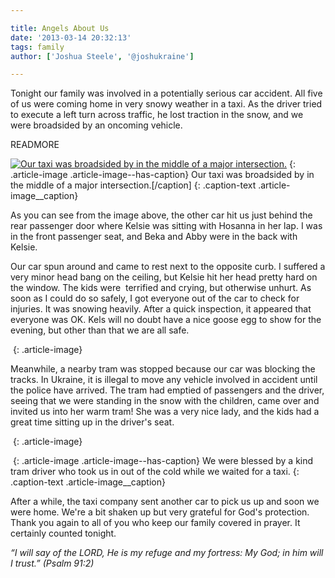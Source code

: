 ```yaml
---

title: Angels About Us
date: '2013-03-14 20:32:13'
tags: family
author: ['Joshua Steele', '@joshukraine']

---
```


Tonight our family was involved in a potentially serious car accident. All five of us were coming home in very snowy weather in a taxi. As the driver tried to execute a left turn across traffic, he lost traction in the snow, and we were broadsided by an oncoming vehicle.

READMORE

<a href="https://s3.amazonaws.com/images.ofreport.com/2013/03/2013-03-14-19.14.46.jpg"><img class="size-medium wp-image-1772" alt="Our taxi was broadsided by in the middle of a major intersection." src="https://s3.amazonaws.com/images.ofreport.com/2013/03/2013-03-14-19.14.46-450x337.jpg" /></a>
{: .article-image .article-image--has-caption}
Our taxi was broadsided by in the middle of a major intersection.[/caption]
{: .caption-text .article-image__caption}

As you can see from the image above, the other car hit us just behind the rear passenger door where Kelsie was sitting with Hosanna in her lap. I was in the front passenger seat, and Beka and Abby were in the back with Kelsie.

Our car spun around and came to rest next to the opposite curb. I suffered a very minor head bang on the ceiling, but Kelsie hit her head pretty hard on the window. The kids were  terrified and crying, but otherwise unhurt. As soon as I could do so safely, I got everyone out of the car to check for injuries. It was snowing heavily. After a quick inspection, it appeared that everyone was OK. Kels will no doubt have a nice goose egg to show for the evening, but other than that we are all safe.

<a href="https://s3.amazonaws.com/images.ofreport.com/2013/03/2013-03-14-19.08.47.jpg"><img class="aligncenter size-medium wp-image-1773" alt="" src="https://s3.amazonaws.com/images.ofreport.com/2013/03/2013-03-14-19.08.47-450x337.jpg" /></a>
{: .article-image}

Meanwhile, a nearby tram was stopped because our car was blocking the tracks. In Ukraine, it is illegal to move any vehicle involved in accident until the police have arrived. The tram had emptied of passengers and the driver, seeing that we were standing in the snow with the children, came over and invited us into her warm tram! She was a very nice lady, and the kids had a great time sitting up in the driver's seat.

<a href="https://s3.amazonaws.com/images.ofreport.com/2013/03/2013-03-14-19.16.11.jpg"><img class="aligncenter size-medium wp-image-1774" alt="" src="https://s3.amazonaws.com/images.ofreport.com/2013/03/2013-03-14-19.16.11-337x450.jpg" /></a>
{: .article-image}

<a href="https://s3.amazonaws.com/images.ofreport.com/2013/03/2013-03-14-19.16.00.jpg"><img class="size-medium wp-image-1775" alt="" src="https://s3.amazonaws.com/images.ofreport.com/2013/03/2013-03-14-19.16.00-450x337.jpg" /></a>
{: .article-image .article-image--has-caption}
We were blessed by a kind tram driver who took us in out of the cold while we waited for a taxi.
{: .caption-text .article-image__caption}

After a while, the taxi company sent another car to pick us up and soon we were home. We're a bit shaken up but very grateful for God's protection. Thank you again to all of you who keep our family covered in prayer. It certainly counted tonight.

*“I will say of the LORD, He is my refuge and my fortress: My God; in him will I trust.” (Psalm 91:2)*
